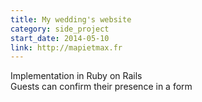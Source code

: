 ```yaml
---
title: My wedding's website
category: side_project
start_date: 2014-05-10
link: http://mapietmax.fr
---
```


Implementation in Ruby on Rails<br />
Guests can confirm their presence in a form
